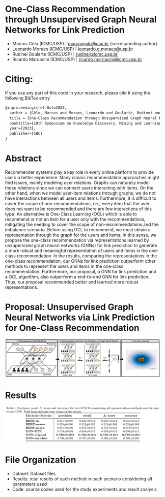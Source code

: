 # One-Class Recommendation through Unsupervised Graph Neural Networks for Link Prediction

- Marcos Gôlo (ICMC/USP) | marcosgolo@usp.br (corresponding author)
- Leonardo Moraes (ICMC/USP) | leonardo.g.moraes@usp.br
- Rudinei Goularte (ICMC/USP) | rudinei@icmc.usp.br
- Ricardo Marcacini (ICMC/USP) | ricardo.marcacini@icmc.usp.br

# Citing:

If you use any part of this code in your research, please cite it using the following BibTex entry
```latex
@inproceedings{ref:Golo2023,
  author = {Gôlo, Marcos and Moraes, Leonardo and Goularte, Rudinei and Marcacini, Ricardo},
  title = {One-Class Recommendation through Unsupervised Graph Neural Networks for Link Prediction},
  booktitle={10th Symposium on Knowledge Discovery, Mining and Learning (KDMiLe)},
  year={2023},
  publisher={SBC}
}
```

# Abstract
Recommender systems play a key role in every online platform to provide users a better experience. Many classic recommendation approaches might find issues, mainly modeling user relations. Graphs can naturally model these relations since we can connect users interacting with items. On the other hand, when we model user-item relations through graphs, we do not have interactions between all users and items. Furthermore, it is difficult to cover the scope of non-recommendations, i.e., every item that the user does not want to be recommended and there are few interactions of this type. An alternative is One-Class Learning (OCL) which is able to recommend or not an item for a user only with the recommendations, mitigating the needing to cover the scope of non-recommendations and the imbalance scenario. Before using OCL to recommend, we must obtain a representation through the graph for the users and items. In this sense, we propose the one-class recommendation via representations learned by unsupervised graph neural networks (GNNs) for link prediction to generate a more robust and meaningful representation of users and items in the one-class recommendation. In the results, comparing the representations in the one-class recommendation, our GNNs for link prediction outperform other methods to represent the users and items in the one-class recommendation. Furthermore, our proposal, a GNN for link prediction and a OCL algorithm, also outperform a end-to-end GNN for link prediction. Thus, our proposal recommended better and learned more robust representations.

# Proposal: Unsupervised Graph Neural Networks via Link Prediction for One-Class Recommendation
![Proposal](/images/proposal.jpg)

# Results
![Results](/images/results.png)

# File Organization
- Dataset: Dataset files
- Results: total results of each method in each scenario considering all parameters used
- Code: source codes used for the study experiments and result analysis
